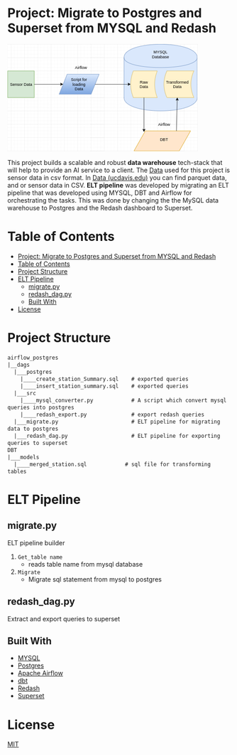 # Project: Migrate to Postgres and Superset from MYSQL and Redash

![](image/Flow_Diagram.png)

This project builds a scalable and robust **data warehouse** tech-stack that will help to provide an AI service to a client. The [Data](https://anson.ucdavis.edu/~clarkf/) used for this project is sensor data in csv format. In [Data (ucdavis.edu)](https://anson.ucdavis.edu/~clarkf/) you can find parquet data, and or sensor data in CSV. **ELT pipeline** was developed by migrating an ELT pipeline that was developed using MYSQL, DBT and Airflow for orchestrating the tasks. This was done by changing the the MySQL data warehouse to Postgres and the Redash dashboard to Superset.

# Table of Contents
- [Project: Migrate to Postgres and Superset from MYSQL and Redash](#project-migrate-to-postgres-and-superset-from-mysql-and-redash)
- [Table of Contents](#table-of-contents)
- [Project Structure](#project-structure)
- [ELT Pipeline](#elt-pipeline)
  - [migrate.py](#migratepy)
  - [redash_dag.py](#redash_dagpy)
  - [Built With](#built-with)
- [License](#license)

# Project Structure

```
airflow_postgres
|__dags
  |___postgres
    |____create_station_Summary.sql    # exported queries
    |____insert_station_summary.sql    # exported queries
  |___src
    |____mysql_converter.py            # A script which convert mysql queries into postgres
    |____redash_export.py              # export redash queries
  |___migrate.py                       # ELT pipeline for migrating data to postgres
  |___redash_dag.py                    # ELT pipeline for exporting queries to superset  
DBT
|___models
  |____merged_station.sql            # sql file for transforming tables
```


# ELT Pipeline
## migrate.py
ELT pipeline builder

1. `Get_table name`
	* reads table name from mysql database
2. `Migrate`
	* Migrate sql statement from mysql to postgres
## redash_dag.py
Extract and export queries to superset

## Built With

* [MYSQL](https://www.mysql.com/)
* [Postgres](https://www.postgresql.org/)
* [Apache Airflow](https://airflow.apache.org/)
* [dbt](https://www.getdbt.com/)
* [Redash](https://redash.io/)
* [Superset](https://superset.apache.org/)


# License
[MIT](https://github.com/nebasam/Migration-to-postgres-and-superset)

